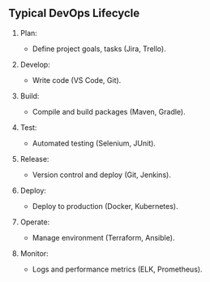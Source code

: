 ## Typical DevOps Lifecycle

1. Plan: 
	- Define project goals, tasks (Jira, Trello).

2. Develop: 
	- Write code (VS Code, Git).

3. Build: 
	- Compile and build packages (Maven, Gradle).

4. Test: 
	- Automated testing (Selenium, JUnit).

5. Release: 
	- Version control and deploy (Git, Jenkins).

6. Deploy: 
	- Deploy to production (Docker, Kubernetes).

7. Operate: 
	- Manage environment (Terraform, Ansible).

8. Monitor: 
	- Logs and performance metrics (ELK, Prometheus).
